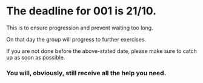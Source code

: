 # The deadline for 001 is 21/10.

This is to ensure progression and prevent waiting too long.

On that day the group will progress to further exercises.


If you are not done before the above-stated date, please make sure to catch up as soon as possible.
### You will, obviously, still receive all the help you need.
